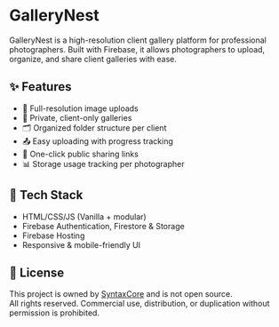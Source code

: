 # GalleryNest

GalleryNest is a high-resolution client gallery platform for professional photographers. Built with Firebase, it allows photographers to upload, organize, and share client galleries with ease.

## ✨ Features

- 📸 Full-resolution image uploads
- 🔐 Private, client-only galleries
- 🗂️ Organized folder structure per client
- 📤 Easy uploading with progress tracking
- 🔗 One-click public sharing links
- 📊 Storage usage tracking per photographer

## 🔧 Tech Stack

- HTML/CSS/JS (Vanilla + modular)
- Firebase Authentication, Firestore & Storage
- Firebase Hosting
- Responsive & mobile-friendly UI

## 📄 License

This project is owned by [SyntaxCore](https://syntaxcorestudio.com) and is not open source.  
All rights reserved. Commercial use, distribution, or duplication without permission is prohibited.
